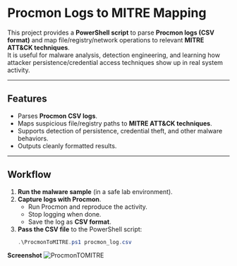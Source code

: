 # Procmon Logs to MITRE Mapping

This project provides a **PowerShell script** to parse **Procmon logs (CSV format)** and map file/registry/network operations to relevant **MITRE ATT&CK techniques**.  
It is useful for malware analysis, detection engineering, and learning how attacker persistence/credential access techniques show up in real system activity.

---

## Features
- Parses **Procmon CSV logs**.
- Maps suspicious file/registry paths to **MITRE ATT&CK techniques**.
- Supports detection of persistence, credential theft, and other malware behaviors.
- Outputs cleanly formatted results.

---

## Workflow

1. **Run the malware sample** (in a safe lab environment).
2. **Capture logs with Procmon**.
   - Run Procmon and reproduce the activity.
   - Stop logging when done.
   - Save the log as **CSV format**.
3. **Pass the CSV file** to the PowerShell script:
   ```powershell
   .\ProcmonToMITRE.ps1 procmon_log.csv

**Screenshot**
![ProcmonTOMITRE](images/proc.png)

